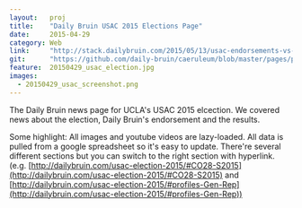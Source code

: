 ```yaml
---
layout:   proj
title:    "Daily Bruin USAC 2015 Elections Page"
date:     2015-04-29
category: Web
link:     "http://stack.dailybruin.com/2015/05/13/usac-endorsements-vs-election-results/"
git:      "https://github.com/daily-bruin/caeruleum/blob/master/pages/page-usac-elections-2015.php"
feature:  20150429_usac_election.jpg
images:
  - 20150429_usac_screenshot.png
---
```


The Daily Bruin news page for UCLA's USAC 2015 elcection. We covered news about the election, Daily Bruin's endorsement and the results.

Some highlight: All images and youtube videos are lazy-loaded. All data is pulled from a google spreadsheet so it's easy to update. There're several different sections but you can switch to the right section with hyperlink. (e.g. [http://dailybruin.com/usac-election-2015/#CO28-S2015](http://dailybruin.com/usac-election-2015/#CO28-S2015) and [http://dailybruin.com/usac-election-2015/#profiles-Gen-Rep](http://dailybruin.com/usac-election-2015/#profiles-Gen-Rep))